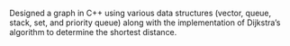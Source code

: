 Designed a graph in C++ using various data structures (vector, queue, stack, set, and priority queue) along with the implementation of Dijkstra’s algorithm to determine the shortest distance.
